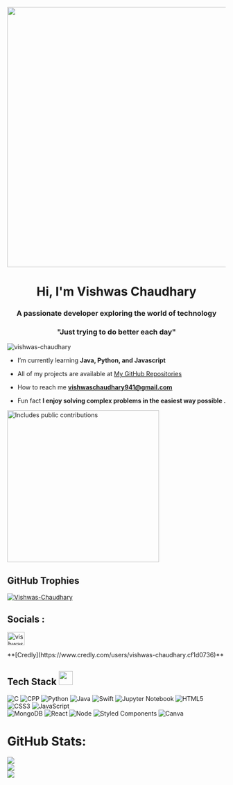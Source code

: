 <p align="center">
  <img src="https://media3.giphy.com/media/v1.Y2lkPTc5MGI3NjExa3Z2cTNicmdhbHJvanM3aDUya2VnYzBtNWp6eW4zcHFnaWJtMTJ3dSZlcD12MV9pbnRlcm5hbF9naWZfYnlfaWQmY3Q9Zw/SWoSkN6DxTszqIKEqv/giphy.gif" width="600" />
</p>

<h1 align="center">Hi, I'm Vishwas Chaudhary</h1>
<h3 align="center">A passionate developer exploring the world of technology</h3>
<h3 align="center"> "Just trying to do better each day" </h3>

<p align="left"> <img src="https://komarev.com/ghpvc/?username=vishwas-chaudhary&label=Profile%20views&color=0e75b6&style=flat" alt="vishwas-chaudhary" /> </p>

- I’m currently learning **Java, Python, and Javascript**

- All of my projects are available at [My GitHub Repositories](https://github.com/Vishwas-Chaudhary/PROJECTS)

- How to reach me **vishwaschaudhary941@gmail.com**

- Fun fact **I enjoy solving complex problems in the easiest way possible .**
 
 <p>
  <a href="https://vaunt.dev">
    <img src="https://api.vaunt.dev/v1/github/entities/Vishwas-Chaudhary/contributions?format=svg" width="350" title="Includes public contributions"/>
  </a>
</p>

## GitHub Trophies
<p align="left"> <a href="https://github.com/ryo-ma/github-profile-trophy"><img src="https://github-profile-trophy.vercel.app/?username=Vishwas-Chaudhary" alt="Vishwas-Chaudhary" /></a> </p>

## Socials :
<p align="left">
<a href="https://linkedin.com/in/vishwas-chaudhary" target="blank"><img align="center" src="https://raw.githubusercontent.com/rahuldkjain/github-profile-readme-generator/master/src/images/icons/Social/linked-in-alt.svg" alt="vishwas-chaudhary" height="30" width="40" /></a>
</p>
**[Credly](https://www.credly.com/users/vishwas-chaudhary.cf1d0736)**


## Tech Stack <img src = "https://media2.giphy.com/media/QssGEmpkyEOhBCb7e1/giphy.gif?cid=ecf05e47a0n3gi1bfqntqmob8g9aid1oyj2wr3ds3mg700bl&rid=giphy.gif" width = 32px>

![C](https://img.shields.io/badge/c-%2300599C.svg?style=for-the-badge&logo=c&logoColor=white) 
![CPP](https://img.shields.io/badge/C%2B%2B-00599C?style=for-the-badge&logo=c%2B%2B&logoColor=white)
![Python](https://img.shields.io/badge/python-%2314354C.svg?style=for-the-badge&logo=python&logoColor=white)
![Java](https://img.shields.io/badge/Java-%23ED8B00.svg?style=for-the-badge&logo=java&logoColor=white)
![Swift](https://img.shields.io/badge/swift-F54A2A?style=for-the-badge&logo=swift&logoColor=white)
![Jupyter Notebook](https://img.shields.io/badge/jupyter-%23F37626.svg?style=for-the-badge&logo=jupyter&logoColor=white)
![HTML5](https://img.shields.io/badge/html5-%23E34F26.svg?style=for-the-badge&logo=html5&logoColor=white)
![CSS3](https://img.shields.io/badge/css3-%231572B6.svg?style=for-the-badge&logo=css3&logoColor=white) 
![JavaScript](https://img.shields.io/badge/javascript-%23323330.svg?style=for-the-badge&logo=javascript&logoColor=%23F7DF1E)  
![MongoDB](https://img.shields.io/badge/MongoDB-4EA94B?style=for-the-badge&logo=mongodb&logoColor=white)
![React](https://img.shields.io/badge/react-%2320232a.svg?style=for-the-badge&logo=react&logoColor=%2361DAFB) 
![Node](https://img.shields.io/badge/Node%20js-339933?style=for-the-badge&logo=nodedotjs&logoColor=white)
![Styled Components](https://img.shields.io/badge/styled--components-DB7093?style=for-the-badge&logo=styled-components&logoColor=white)
![Canva](https://img.shields.io/badge/Canva-%2300C4CC.svg?style=for-the-badge&logo=Canva&logoColor=white)


# GitHub Stats:
![](https://github-readme-stats.vercel.app/api?username=Vishwas-Chaudhary&theme=merko&hide_border=false&include_all_commits=true&count_private=true)<br/>
![](https://github-readme-streak-stats.herokuapp.com/?user=Vishwas-Chaudhary&theme=merko&hide_border=false)<br/>
![](https://github-readme-stats.vercel.app/api/top-langs/?username=Vishwas-Chaudhary&theme=merko&hide_border=false&include_all_commits=true&count_private=true&layout=compact)

 

